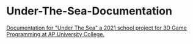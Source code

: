 # Under-The-Sea-Documentation
[Documentation for "Under The Sea" a 2021 school project for 3D Game Programming at AP University College.](https://ailko.github.io/Under-The-Sea-Documentation/)

